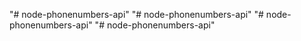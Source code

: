 "# node-phonenumbers-api" 
"# node-phonenumbers-api" 
"# node-phonenumbers-api" 
"# node-phonenumbers-api" 
